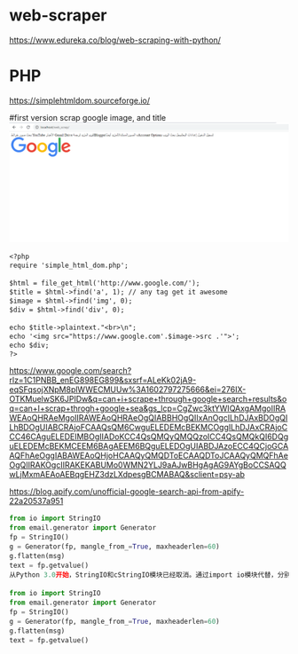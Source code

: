 # web-scraper
https://www.edureka.co/blog/web-scraping-with-python/



# PHP
https://simplehtmldom.sourceforge.io/


#first version scrap google image, and title
<img src='top_scrap.PNG'>


```
<?php
require 'simple_html_dom.php';

$html = file_get_html('http://www.google.com/');
$title = $html->find('a', 1); // any tag get it awesome
$image = $html->find('img', 0);
$div = $html->find('div', 0);

echo $title->plaintext."<br>\n";
echo '<img src="https://www.google.com'.$image->src .'">';
echo $div;
?>
```






https://www.google.com/search?rlz=1C1PNBB_enEG898EG899&sxsrf=ALeKk02jA9-eqSFqsojXNpM8plWWECMUUw%3A1602797275666&ei=276IX-OTKMuelwSK6JPIDw&q=can+i+scrape+through+google+search+results&oq=can+I+scrap+throgh+google+sea&gs_lcp=CgZwc3ktYWIQAxgAMgoIIRAWEAoQHRAeMgoIIRAWEAoQHRAeOgQIABBHOgQIIxAnOgcILhDJAxBDOgQILhBDOgUIABCRAjoFCAAQsQM6CwguELEDEMcBEKMCOggILhDJAxCRAjoCCC46CAguELEDEIMBOgIIADoKCC4QsQMQyQMQQzoICC4QsQMQkQI6DQguELEDEMcBEKMCEEM6BAgAEEM6BQguELEDOgUIABDJAzoECC4QCjoGCAAQFhAeOggIABAWEAoQHjoHCAAQyQMQDToECAAQDToJCAAQyQMQFhAeOgQIIRAKOgcIIRAKEKABUMo0WMN2YLJ9aAJwBHgAgAG9AYgBoCCSAQQwLjMxmAEAoAEBqgEHZ3dzLXdpesgBCMABAQ&sclient=psy-ab



https://blog.apify.com/unofficial-google-search-api-from-apify-22a20537a951

```python
from io import StringIO
from email.generator import Generator
fp = StringIO()
g = Generator(fp, mangle_from_=True, maxheaderlen=60)
g.flatten(msg)
text = fp.getvalue()
从Python 3.0开始，StringIO和cStringIO模块已经取消。通过import io模块代替，分别使用io.String或io.BytesIO处理文本和数据。从Python 3邮件流文档能看到相关实现StringIO的代码为：

from io import StringIO
from email.generator import Generator
fp = StringIO()
g = Generator(fp, mangle_from_=True, maxheaderlen=60)
g.flatten(msg)
text = fp.getvalue()
```
